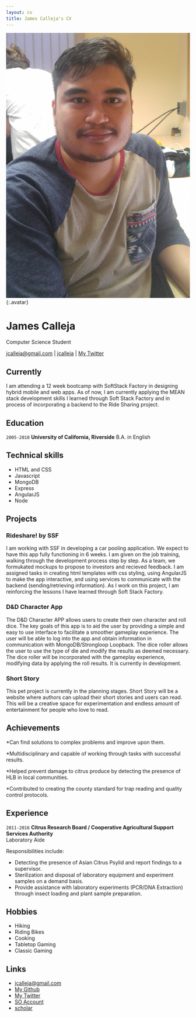 ```yaml
---
layout: cv
title: James Calleja's CV
---
```


![James](./media/me.jpg){:.avatar}

# James Calleja
Computer Science Student

<div id="webaddress">
<a href="mailto:">jcalleja@gmail.com</a>
|
<i class="fa fa-github"></i> <a href="http://github.com/jcalleja">jcalleja</a>
|
<i class="fa fa-twitter"></i> <a href="http://twitter.com/nouveau_nue">My Twitter</a>
</div>


## Currently

I am attending a 12 week bootcamp with SoftStack Factory in designing hybrid mobile and web apps. 
As of now, I am currently applying the MEAN stack development skills I learned through Soft Stack Factory 
and in process of incorporating a backend to the Ride Sharing project.
<br>




## Education

`2005-2010`
__University of California, Riverside__ B.A. in English

## Technical skills

* HTML and CSS
* Javascript
* MongoDB
* Express
* AngularJS
* Node

## Projects

### Rideshare! by SSF

I am working with SSF in developing a car pooling application. We expect to have this app fully functioning in 6 weeks. I am given on the job training, walking through the development process step by step. 
As a team, we formukated mockups to propose to investors and recieved feedback. I am assigned tasks in creating html templates with css styling, using AngularJS to make the app interactive, and using services to communicate with the backend (sending/retrieving information). 
As I work on this project, I am reinforcing the lessons I have learned through Soft Stack Factory.

### D&D Character App

The D&D Character APP allows users to create their own character and roll dice. The key goals of this app is to aid the user by providing a simple and easy to use interface to facilitate a smoother gameplay experience. 
The user will be able to log into the app and obtain information in communication with MongoDB/Strongloop Loopback. The dice roller allows the user to use the type of die and modify the results as deemed necessary.
The dice roller will be incorporated with the gameplay experience, modifying data by applying the roll results. It is currently in development.

### Short Story

This pet project is currently in the planning stages. Short Story will be a website where authors can upload their short stories and users can read. This will be a creative space for experimentation and endless amount of entertainment for people who love to read.

## Achievements

*Can find solutions to complex problems and improve upon them.

*Multidisciplinary and capable of working through tasks with successful results.

*Helped prevent damage to citrus produce by detecting the presence of HLB in local communities.

*Contributed to creating the county standard for trap reading and quality control protocols.

## Experience

`2011-2016`
__Citrus Research Board / Cooperative Agricultural Support Services Authority__ 
<br>
Laboratory Aide

Responsibilities include:<br>
* Detecting the presence of Asian Citrus Psylid and report findings to a supervisor.<br>
* Sterilization and disposal of laboratory equipment and experiment samples on a demand basis.<br>
* Provide assistance with laboratory experiments (PCR/DNA Extraction) through insect loading and plant sample preparation.

## Hobbies

* Hiking
* Riding Bikes
* Cooking
* Tabletop Gaming
* Classic Gaming

## Links

* <i class="fa fa-envelope"></i> <a href="mailto:jcalleja@gmail.com">jcalleja@gmail.com</a><br />
* <i class="fa fa-github"></i> <a href="http://github.com/jcalleja">My Github</a><br />
* <i class="fa fa-twitter"></i> <a href="http://twitter.com/nouveau_nue">My Twitter</a><br />
* <i class="fa fa-stack-overflow"></i> <a href="http://stackoverflow.com/">SO Account</a>
* <i class="fa fa-google"></i> <a href="http://scholar.google.com/">scholar</a>
